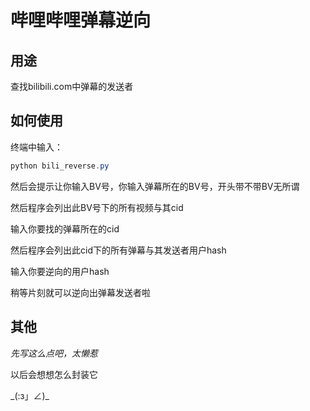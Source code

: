 # 哔哩哔哩弹幕逆向

## 用途

查找bilibili.com中弹幕的发送者



## 如何使用

终端中输入：

```powershell
python bili_reverse.py
```

然后会提示让你输入BV号，你输入弹幕所在的BV号，开头带不带BV无所谓

然后程序会列出此BV号下的所有视频与其cid

输入你要找的弹幕所在的cid

然后程序会列出此cid下的所有弹幕与其发送者用户hash

输入你要逆向的用户hash

稍等片刻就可以逆向出弹幕发送者啦



## 其他

_先写这么点吧，太懒惹_

以后会想想怎么封装它

\_(:з」∠)\_